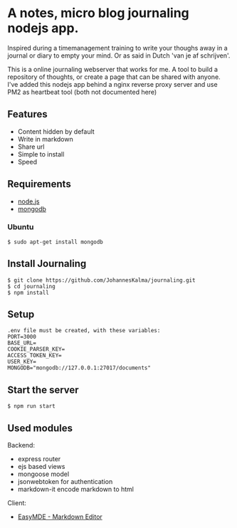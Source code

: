 # A notes, micro blog journaling nodejs app.

Inspired during a timemanagement training to write your thoughs away in a journal or diary to empty your mind.
Or as said in Dutch 'van je af schrijven'.

This is a online journaling webserver that works for me. 
A tool to build a repository of thoughts, or create a page that can be shared with anyone. I've added this nodejs app behind a nginx reverse proxy server and use PM2 as heartbeat tool (both not documented here)

## Features

 * Content hidden by default
 * Write in markdown
 * Share url 
 * Simple to install
 * Speed

## Requirements

 * [node.js](http://nodejs.org/)
 * [mongodb](http://www.mongodb.org/)

### Ubuntu
    
  `$ sudo apt-get install mongodb`

## Install Journaling
    
    $ git clone https://github.com/JohannesKalma/journaling.git
    $ cd journaling
    $ npm install

## Setup
    .env file must be created, with these variables:
    PORT=3000
    BASE_URL=
    COOKIE_PARSER_KEY=
    ACCESS_TOKEN_KEY=
    USER_KEY= 
    MONGODB="mongodb://127.0.0.1:27017/documents" 

## Start the server
    $ npm run start

## Used modules
Backend:
  * express router
  * ejs based views
  * mongoose model
  * jsonwebtoken for authentication
  * markdown-it encode markdown to html

Client:
  * [EasyMDE - Markdown Editor](https://github.com/Ionaru/easy-markdown-editor) 
